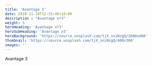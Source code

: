 ```yaml
---
title: 'Avantage 3'
date: 2018-11-18T12:33:46+10:00
description : "Avantage nº3"
weight: 3
heroHeading: 'Avantage nº3'
heroSubHeading: 'Avantage n3'
heroBackground: 'https://source.unsplash.com/tjX_sniNzgQ/1600x400'
thumbnail: 'https://source.unsplash.com/tjX_sniNzgQ/400x300'
images: ''
---
```


Avantage 3
